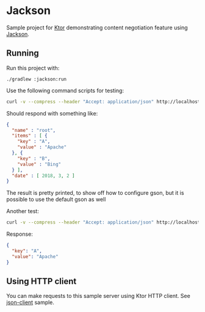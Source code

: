 # Jackson

Sample project for [Ktor](https://ktor.io) demonstrating content negotiation feature
using [Jackson](https://github.com/FasterXML/jackson).

## Running

Run this project with:

```
./gradlew :jackson:run
```
 
Use the following command scripts for testing:

```bash
curl -v --compress --header "Accept: application/json" http://localhost:8080/v1
```

Should respond with something like:

```json
{
  "name" : "root",
  "items" : [ {
    "key" : "A",
    "value" : "Apache"
  }, {
    "key" : "B",
    "value" : "Bing"
  } ],
  "date" : [ 2018, 3, 2 ]
}
```

The result is pretty printed, to show off how to configure gson, but it is possible to use the default gson as well

Another test:

```bash
curl -v --compress --header "Accept: application/json" http://localhost:8080/v1/item/A
```
 
Response:

```json
{
  "key": "A",
  "value": "Apache"
}
```

## Using HTTP client

You can make requests to this sample server using Ktor HTTP client. 
See [json-client](../json-client/README.md) sample.